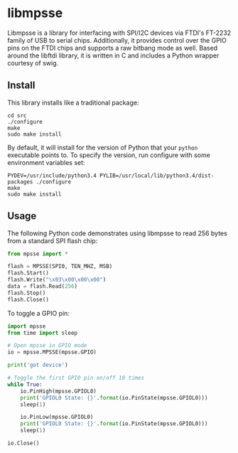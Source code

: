 libmpsse
========

Libmpsse is a library for interfacing with SPI/I2C devices via FTDI's FT-2232
family of USB to serial chips. Additionally, it provides control over the
GPIO pins on the FTDI chips and supports a raw bitbang mode as well. Based
around the libftdi library, it is written in C and includes a Python wrapper
courtesy of swig.

Install
-------

This library installs like a traditional package:

    cd src
    ./configure
    make
    sudo make install

By default, it will install for the version of Python that your `python`
executable points to. To specify the version, run configure with some
environment variables set:

    PYDEV=/usr/include/python3.4 PYLIB=/usr/local/lib/python3.4/dist-packages ./configure
    make
    sudo make install



Usage
-----

The following Python code demonstrates using libmpsse to read 256 bytes
from a standard SPI flash chip:

```python
from mpsse import *

flash = MPSSE(SPI0, TEN_MHZ, MSB)
flash.Start()
flash.Write("\x03\x00\x00\x00")
data = flash.Read(256)
flash.Stop()
flash.Close()
```


To toggle a GPIO pin:

```python
import mpsse
from time import sleep

# Open mpsse in GPIO mode
io = mpsse.MPSSE(mpsse.GPIO)

print('got device')

# Toggle the first GPIO pin on/off 10 times
while True:
	io.PinHigh(mpsse.GPIOL0)
	print('GPIOL0 State: {}'.format(io.PinState(mpsse.GPIOL0)))
	sleep(1)

	io.PinLow(mpsse.GPIOL0)
	print('GPIOL0 State: {}'.format(io.PinState(mpsse.GPIOL0)))
	sleep(1)

io.Close()
```

